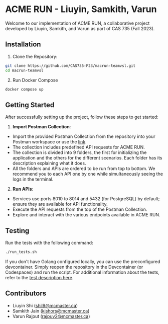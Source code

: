 # ACME RUN - Liuyin, Samkith, Varun

Welcome to our implementation of ACME RUN, a collaborative project developed by Liuyin, Samkith, and Varun as part of CAS 735 (Fall 2023).

## Installation

1. Clone the Repository:
```bash
git clone https://github.com/CAS735-F23/macrun-teamvsl.git
cd macrun-teamvsl
```

2. Run Docker Compose
```bash
docker compose up
```

## Getting Started

After successfully setting up the project, follow these steps to get started:

1. **Import Postman Collection**:
- Import the provided Postman Collection from the repository into your Postman workspace or use the [link]([https://winter-satellite-393249.postman.co/workspace/cas-735~2906f288-5f3e-4839-8f70-f7f36274cd09/collection/14312203-b6260f24-54b8-4d85-8684-dcd9821a3545?action=share&creator=14312203](https://winter-satellite-393249.postman.co/workspace/cas-735~2906f288-5f3e-4839-8f70-f7f36274cd09/collection/14312203-b6260f24-54b8-4d85-8684-dcd9821a3545?action=share&creator=14312203)).
- The collection includes predefined API requests for ACME RUN.
- The collection is divided into 9 folders, the first for initializing the application and the others for the different scenarios. Each folder has its description explaining what it does.
- All the folders and APIs are ordered to be run from top to bottom. We recommend you to each API one by one while simultaneously seeing the logs in the terminal.

2. **Run APIs**:
- Services use ports 8010 to 8014 and 5432 (for PostgreSQL) by default; ensure they are available for API functionality.
- Execute the API requests from the top of the Postman Collection.
- Explore and interact with the various endpoints available in ACME RUN.

## Testing

Run the tests with the following command:
```bash
./run_tests.sh
```
If you don't have Golang configured locally, you can use the preconfigured devcontainer. Simply reopen the repository in the Devcontainer (or Codespaces) and run the script. For additional information about the tests, refer to the [test description here](#TESTS.md).

## Contributors

- Liuyin Shi (shil9@mcmaster.ca)
- Samkith Jain (kishors@mcmaster.ca)
- Varun Rajput (rajpuv2@mcmaster.ca)
